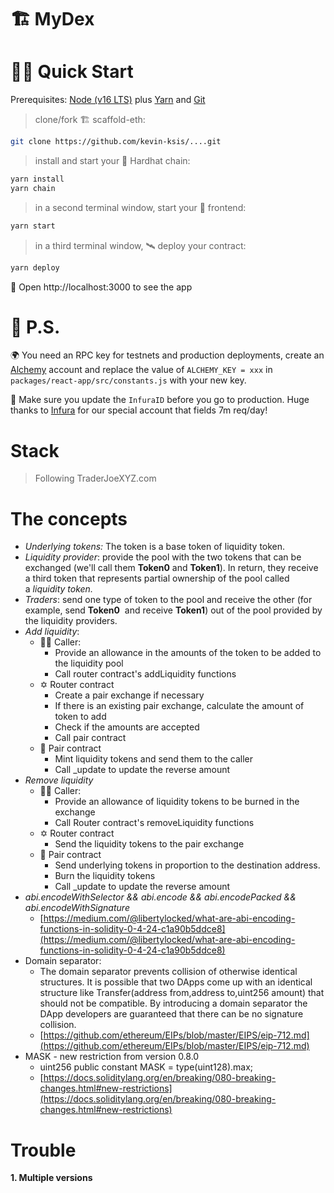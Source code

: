# 🏗  MyDex


# 🏄‍♂️ Quick Start

Prerequisites: [Node (v16 LTS)](https://nodejs.org/en/download/) plus [Yarn](https://classic.yarnpkg.com/en/docs/install/) and [Git](https://git-scm.com/downloads)

> clone/fork 🏗 scaffold-eth:

```bash
git clone https://github.com/kevin-ksis/....git
```

> install and start your 👷‍ Hardhat chain:

```bash
yarn install
yarn chain
```

> in a second terminal window, start your 📱 frontend:

```bash
yarn start
```

> in a third terminal window, 🛰 deploy your contract:

```bash
yarn deploy
```

📱 Open http://localhost:3000 to see the app

# 💌 P.S.

🌍 You need an RPC key for testnets and production deployments, create an [Alchemy](https://www.alchemy.com/) account and replace the value of `ALCHEMY_KEY = xxx` in `packages/react-app/src/constants.js` with your new key.

📣 Make sure you update the `InfuraID` before you go to production. Huge thanks to [Infura](https://infura.io/) for our special account that fields 7m req/day!

# Stack

> Following TraderJoeXYZ.com

# The concepts  

- *Underlying tokens:* The token is a base token of liquidity token.  
- *Liquidity provider*: provide the pool with the two tokens that can be exchanged (we'll call them **Token0** and **Token1**). In return, they receive a third token that represents partial ownership of the pool called a *liquidity token.*  
- *Traders*: send one type of token to the pool and receive the other (for example, send **Token0**
 and receive **Token1**) out of the pool provided by the liquidity providers.  
- *Add liquidity*:  
    - 👳‍♀️ Caller:  
        - Provide an allowance in the amounts of the token to be added to the liquidity pool  
        - Call router contract's addLiquidity functions  
    - ✡️ Router contract  
        - Create a pair exchange if necessary  
        - If there is an existing pair exchange, calculate the amount of token to add  
        - Check if the amounts are accepted  
        - Call pair contract  
    - 👥 Pair contract  
        - Mint liquidity tokens and send them to the caller  
        - Call _update to update the reverse amount  
- *Remove liquidity*  
    - 👳‍♀️ Caller:  
        - Provide an allowance of liquidity tokens to be burned in the exchange  
        - Call Router contract's removeLiquidity functions  
    - ✡️ Router contract  
        - Send the liquidity tokens to the pair exchange  
    - 👥 Pair contract  
        - Send underlying tokens in proportion to the destination address.  
        - Burn the liquidity tokens  
        - Call _update to update the reverse amount  
- *abi.encodeWithSelector && abi.encode && abi.encodePacked && abi.encodeWithSignature*  
    - [https://medium.com/@libertylocked/what-are-abi-encoding-functions-in-solidity-0-4-24-c1a90b5ddce8](https://medium.com/@libertylocked/what-are-abi-encoding-functions-in-solidity-0-4-24-c1a90b5ddce8)  
- Domain separator:  
    - The domain separator prevents collision of otherwise identical structures. It is possible that two DApps come up with an identical structure like Transfer(address from,address to,uint256 amount) that should not be compatible. By introducing a domain separator the DApp developers are guaranteed that there can be no signature collision.  
    - [https://github.com/ethereum/EIPs/blob/master/EIPS/eip-712.md](https://github.com/ethereum/EIPs/blob/master/EIPS/eip-712.md)  
- MASK - new restriction from version 0.8.0  
    - uint256 public constant MASK = type(uint128).max;  
    - [https://docs.soliditylang.org/en/breaking/080-breaking-changes.html#new-restrictions](https://docs.soliditylang.org/en/breaking/080-breaking-changes.html#new-restrictions)  


# Trouble
__1. Multiple versions__